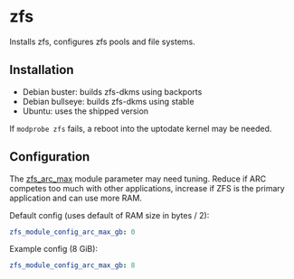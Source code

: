 zfs
===

Installs zfs, configures zfs pools and file systems.

Installation
------------

- Debian buster: builds zfs-dkms using backports
- Debian bullseye: builds zfs-dkms using stable
- Ubuntu: uses the shipped version

If `modprobe zfs` fails, a reboot into the uptodate kernel may be needed.

Configuration
-------------

The [zfs_arc_max](https://openzfs.github.io/openzfs-docs/Performance%20and%20Tuning/Module%20Parameters.html#zfs-arc-max) module parameter may need tuning. Reduce if ARC competes too much with other applications, increase if ZFS is the primary application and can use more RAM.

Default config (uses default of RAM size in bytes / 2):

```yaml
zfs_module_config_arc_max_gb: 0
```

Example config (8 GiB):

```yaml
zfs_module_config_arc_max_gb: 8
```
